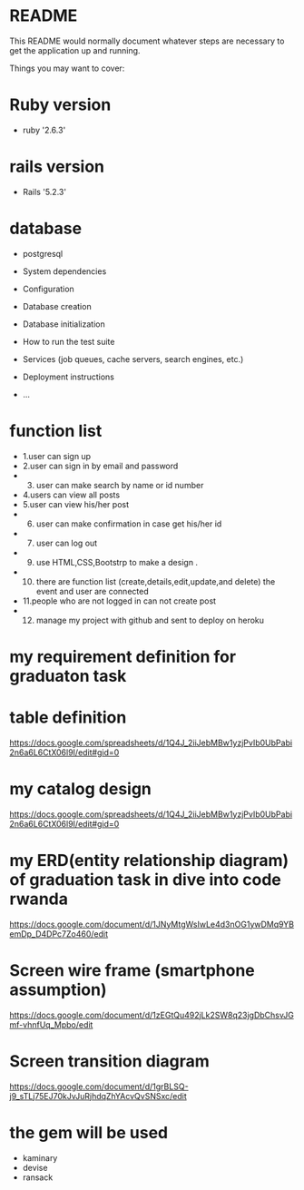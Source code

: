 # README

This README would normally document whatever steps are necessary to get the
application up and running.

Things you may want to cover:

# Ruby version
  * ruby '2.6.3'

# rails version
  * Rails '5.2.3'
# database
   * postgresql

* System dependencies

* Configuration

* Database creation

* Database initialization

* How to run the test suite

* Services (job queues, cache servers, search engines, etc.)

* Deployment instructions

* ...
# function list 

 * 1.user can sign up
 * 2.user can sign in by email and password
 * 3. user can make search by name or id number
 * 4.users can view all posts
 * 5.user can view his/her post
 * 6. user can make confirmation in case get his/her id
 * 7. user can log out
 * 9. use HTML,CSS,Bootstrp to make a design .
 * 10. there are function list (create,details,edit,update,and delete)
      the event and user are connected
 * 11.people who are not logged in can not create post
 * 12. manage my project with github and sent to deploy on heroku


# my requirement definition for graduaton task 
  # table definition
https://docs.google.com/spreadsheets/d/1Q4J_2iiJebMBw1yzjPvIb0UbPabi2n6a6L6CtX06l9I/edit#gid=0

# my catalog design 
https://docs.google.com/spreadsheets/d/1Q4J_2iiJebMBw1yzjPvIb0UbPabi2n6a6L6CtX06l9I/edit#gid=0

# my ERD(entity relationship diagram) of graduation task in dive into code rwanda

https://docs.google.com/document/d/1JNyMtgWsIwLe4d3nOG1ywDMq9YBemDp_D4DPc7Zo460/edit

# Screen wire frame (smartphone assumption)
https://docs.google.com/document/d/1zEGtQu492jLk2SW8q23jgDbChsvJGmf-vhnfUq_Mpbo/edit

# Screen transition diagram
https://docs.google.com/document/d/1grBLSQ-j9_sTLj75EJ70kJvJuRjhdqZhYAcvQvSNSxc/edit

# the gem will be used
  * kaminary
  * devise
  * ransack
